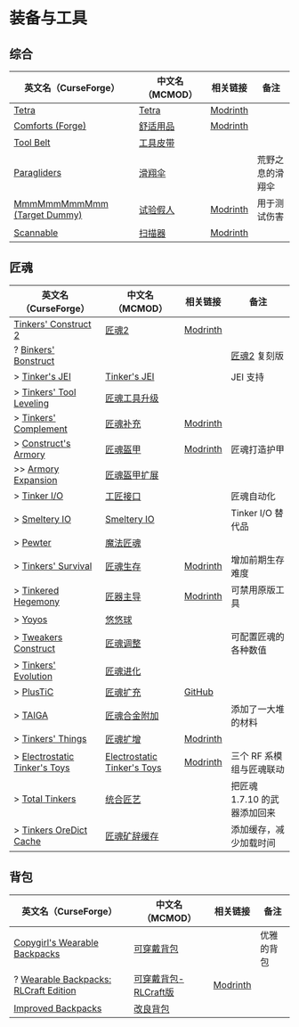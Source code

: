 # 装备与工具

## 综合

| 英文名（CurseForge）                                                                     | 中文名（MCMOD）                                  | 相关链接                                          | 备注             |
| ---------------------------------------------------------------------------------------- | ------------------------------------------------ | ------------------------------------------------- | ---------------- |
| [Tetra](https://www.curseforge.com/minecraft/mc-mods/tetra)                              | [Tetra](https://www.mcmod.cn/class/2018.html)    | [Modrinth](https://modrinth.com/mod/tetra)        |                  |
| [Comforts (Forge)](https://www.curseforge.com/minecraft/mc-mods/comforts)                | [舒适用品](https://www.mcmod.cn/class/2107.html) | [Modrinth](https://modrinth.com/mod/comforts)     |                  |
| [Tool Belt](https://www.curseforge.com/minecraft/mc-mods/tool-belt)                      | [工具皮带](https://www.mcmod.cn/class/2649.html) |                                                   |                  |
| [Paragliders](https://www.curseforge.com/minecraft/mc-mods/paragliders)                  | [滑翔伞](https://www.mcmod.cn/class/1344.html)   |                                                   | 荒野之息的滑翔伞 |
| [MmmMmmMmmMmm (Target Dummy)](https://www.curseforge.com/minecraft/mc-mods/mmmmmmmmmmmm) | [试验假人](https://www.mcmod.cn/class/1139.html) | [Modrinth](https://modrinth.com/mod/mmmmmmmmmmmm) | 用于测试伤害     |
| [Scannable](https://www.curseforge.com/minecraft/mc-mods/scannable)                      | [扫描器](https://www.mcmod.cn/class/791.html)    | [Modrinth](https://modrinth.com/mod/scannable)    |                  |

## 匠魂

| 英文名（CurseForge）                                                                                     | 中文名（MCMOD）                                                     | 相关链接                                                        | 备注                                                |
| -------------------------------------------------------------------------------------------------------- | ------------------------------------------------------------------- | --------------------------------------------------------------- | --------------------------------------------------- |
| [Tinkers' Construct 2](https://www.curseforge.com/minecraft/mc-mods/tinkers-construct)                   | [匠魂2](https://www.mcmod.cn/class/683.html)                        | [Modrinth](https://modrinth.com/mod/tinkers-construct)          |                                                     |
| ? [Binkers' Bonstruct](https://www.curseforge.com/minecraft/mc-mods/binkers-bonstruct)                   |                                                                     |                                                                 | [匠魂2](https://www.mcmod.cn/class/683.html) 复刻版 |
| > [Tinker's JEI](https://www.curseforge.com/minecraft/mc-mods/tinkers-jei)                               | [Tinker's JEI](https://www.mcmod.cn/class/2443.html)                |                                                                 | JEI 支持                                            |
| > [Tinkers' Tool Leveling](https://www.curseforge.com/minecraft/mc-mods/tinkers-tool-leveling)           | [匠魂工具升级](https://www.mcmod.cn/class/1056.html)                |                                                                 |                                                     |
| > [Tinkers' Complement](https://www.curseforge.com/minecraft/mc-mods/tinkers-complement)                 | [匠魂补充](https://www.mcmod.cn/class/1254.html)                    | [Modrinth](https://modrinth.com/mod/tinkers-complement)         |                                                     |
| > [Construct's Armory](https://www.curseforge.com/minecraft/mc-mods/constructs-armory)                   | [匠魂盔甲](https://www.mcmod.cn/class/1318.html)                    | [Modrinth](https://modrinth.com/mod/constructs-armory)          | 匠魂打造护甲                                        |
| >> [Armory Expansion](https://www.curseforge.com/minecraft/mc-mods/armory-expansion)                     | [匠魂盔甲扩展](https://www.mcmod.cn/class/1861.html)                |                                                                 |                                                     |
| > [Tinker I/O](https://www.curseforge.com/minecraft/mc-mods/tinker-i-o)                                  | [工匠接口](https://www.mcmod.cn/class/631.html)                     |                                                                 | 匠魂自动化                                          |
| > [Smeltery IO](https://www.curseforge.com/minecraft/mc-mods/mct-smeltery-io)                            | [Smeltery IO](https://www.mcmod.cn/class/5987.html)                 |                                                                 | Tinker I/O 替代品                                   |
| > [Pewter](https://www.curseforge.com/minecraft/mc-mods/pewter)                                          | [魔法匠魂](https://www.mcmod.cn/class/1155.html)                    |                                                                 |                                                     |
| > [Tinkers' Survival](https://www.curseforge.com/minecraft/mc-mods/tinkersurvival)                       | [匠魂生存](https://www.mcmod.cn/class/2378.html)                    | [Modrinth](https://modrinth.com/mod/tinkersurvival)             | 增加前期生存难度                                    |
| > [Tinkered Hegemony](https://www.curseforge.com/minecraft/mc-mods/tinkered-hegemony)                    | [匠器主导](https://www.mcmod.cn/class/3138.html)                    | [Modrinth](https://modrinth.com/mod/tinkered-hegemony)          | 可禁用原版工具                                      |
| > [Yoyos](https://www.curseforge.com/minecraft/mc-mods/yoyos)                                            | [悠悠球](https://www.mcmod.cn/class/992.html)                       |                                                                 |                                                     |
| > [Tweakers Construct](https://www.curseforge.com/minecraft/mc-mods/tweakers-construct)                  | [匠魂调整](https://www.mcmod.cn/class/2767.html)                    |                                                                 | 可配置匠魂的各种数值                                |
| > [Tinkers' Evolution](https://www.curseforge.com/minecraft/mc-mods/tinkers-evolution)                   | [匠魂进化](https://www.mcmod.cn/class/2739.html)                    |                                                                 |                                                     |
| > [PlusTiC](https://www.curseforge.com/minecraft/mc-mods/plusticminusbad)                                | [匠魂扩充](https://www.mcmod.cn/class/670.html)                     | [GitHub](https://github.com/Landmaster/PlusTiC)                 |                                                     |
| > [TAIGA](https://www.curseforge.com/minecraft/mc-mods/taiga-tinkers-alloying-addon)                     | [匠魂合金附加](https://www.mcmod.cn/class/1146.html)                |                                                                 | 添加了一大堆的材料                                  |
| > [Tinkers' Things](https://www.curseforge.com/minecraft/mc-mods/tinkers-things)                         | [匠魂扩增](https://www.mcmod.cn/class/2120.html)                    | [Modrinth](https://modrinth.com/mod/tinkers-things)             |                                                     |
| > [Electrostatic Tinker's Toys](https://www.curseforge.com/minecraft/mc-mods/electrostatic-tinkers-toys) | [Electrostatic Tinker's Toys](https://www.mcmod.cn/class/5896.html) | [Modrinth](https://modrinth.com/mod/electrostatic-tinkers-toys) | 三个 RF 系模组与匠魂联动                            |
| > [Total Tinkers](https://www.curseforge.com/minecraft/mc-mods/total-tinkers)                            | [统合匠艺](https://www.mcmod.cn/class/2759.html)                    |                                                                 | 把匠魂 1.7.10 的武器添加回来                        |
| > [Tinkers OreDict Cache](https://www.curseforge.com/minecraft/mc-mods/tinkers-oredict-cache)            | [匠魂矿辞缓存](https://www.mcmod.cn/class/5049.html)                |                                                                 | 添加缓存，减少加载时间                              |

## 背包

| 英文名（CurseForge）                                                                                                     | 中文名（MCMOD）                                              | 相关链接                                                                | 备注       |
| ------------------------------------------------------------------------------------------------------------------------ | ------------------------------------------------------------ | ----------------------------------------------------------------------- | ---------- |
| [Copygirl's Wearable Backpacks](https://minecraft.curseforge.com/projects/wearable-backpacks)                            | [可穿戴背包](https://www.mcmod.cn/class/1068.html)           |                                                                         | 优雅的背包 |
| ? [Wearable Backpacks: RLCraft Edition](https://www.curseforge.com/minecraft/mc-mods/wearable-backpacks-rlcraft-edition) | [可穿戴背包-RLCraft版](https://www.mcmod.cn/class/8903.html) | [Modrinth](https://modrinth.com/mod/wearable-backpacks-rlcraft-edition) |            |
| [Improved Backpacks](https://www.curseforge.com/minecraft/mc-mods/improvedbackpacks)                                     | [改良背包](https://www.mcmod.cn/class/5126.html)             |                                                                         |            |
